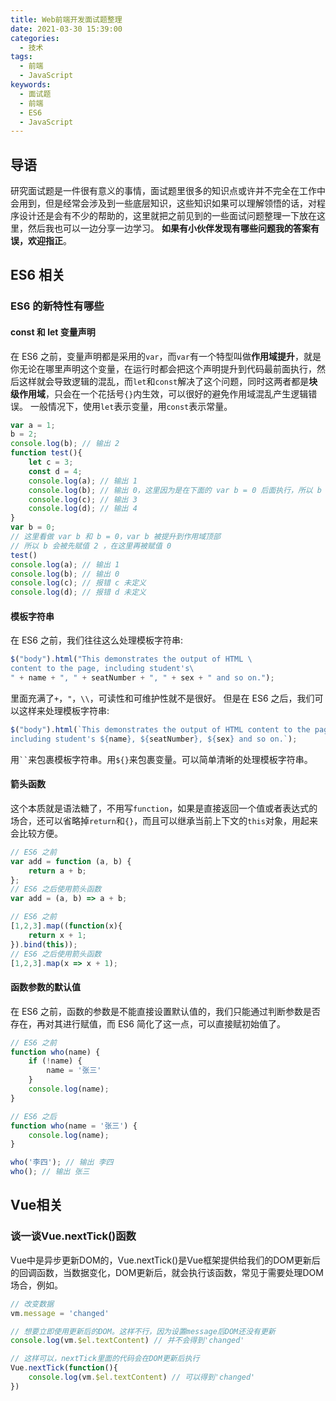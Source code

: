 ```yaml
---
title: Web前端开发面试题整理
date: 2021-03-30 15:39:00
categories: 
  - 技术
tags:
  - 前端
  - JavaScript
keywords: 
  - 面试题
  - 前端
  - ES6
  - JavaScript
---
```


## 导语
研究面试题是一件很有意义的事情，面试题里很多的知识点或许并不完全在工作中会用到，但是经常会涉及到一些底层知识，这些知识如果可以理解领悟的话，对程序设计还是会有不少的帮助的，这里就把之前见到的一些面试问题整理一下放在这里，然后我也可以一边分享一边学习。
**如果有小伙伴发现有哪些问题我的答案有误，欢迎指正**。



## ES6 相关
### ES6 的新特性有哪些

#### const 和 let 变量声明

在 ES6 之前，变量声明都是采用的`var`，而`var`有一个特型叫做**作用域提升**，就是你无论在哪里声明这个变量，在运行时都会把这个声明提升到代码最前面执行，然后这样就会导致逻辑的混乱，而`let`和`const`解决了这个问题，同时这两者都是**块级作用域**，只会在一个花括号`{}`内生效，可以很好的避免作用域混乱产生逻辑错误。
一般情况下，使用`let`表示变量，用`const`表示常量。

```javascript
var a = 1;
b = 2;
console.log(b); // 输出 2
function test(){
	let c = 3;
	const d = 4;
	console.log(a); // 输出 1
	console.log(b); // 输出 0，这里因为是在下面的 var b = 0 后面执行，所以 b 被赋值 0
	console.log(c); // 输出 3
	console.log(d); // 输出 4
}
var b = 0;
// 这里看做 var b 和 b = 0，var b 被提升到作用域顶部
// 所以 b 会被先赋值 2 ，在这里再被赋值 0
test()
console.log(a); // 输出 1
console.log(b); // 输出 0
console.log(c); // 报错 c 未定义
console.log(d); // 报错 d 未定义
```

#### 模板字符串
在 ES6 之前，我们往往这么处理模板字符串:

```javascript
$("body").html("This demonstrates the output of HTML \
content to the page, including student's\
" + name + ", " + seatNumber + ", " + sex + " and so on.");
```

里面充满了`+`，`"`，`\\`，可读性和可维护性就不是很好。
但是在 ES6 之后，我们可以这样来处理模板字符串:

```javascript
$("body").html(`This demonstrates the output of HTML content to the page, 
including student's ${name}, ${seatNumber}, ${sex} and so on.`);
```

<p>用<code>``</code>来包裹模板字符串。用<code>${}</code>来包裹变量。可以简单清晰的处理模板字符串。</p>

#### 箭头函数
这个本质就是语法糖了，不用写`function`，如果是直接返回一个值或者表达式的场合，还可以省略掉`return`和`{}`，而且可以继承当前上下文的`this`对象，用起来会比较方便。

```javascript
// ES6 之前
var add = function (a, b) {
    return a + b;
};
// ES6 之后使用箭头函数
var add = (a, b) => a + b;

// ES6 之前
[1,2,3].map((function(x){
    return x + 1;
}).bind(this));
// ES6 之后使用箭头函数
[1,2,3].map(x => x + 1);
```

#### 函数参数的默认值

在 ES6 之前，函数的参数是不能直接设置默认值的，我们只能通过判断参数是否存在，再对其进行赋值，而 ES6 简化了这一点，可以直接赋初始值了。

```javascript
// ES6 之前
function who(name) {
    if (!name) {
        name = '张三'
    }
    console.log(name);
}

// ES6 之后
function who(name = '张三') {
    console.log(name);
}

who('李四'); // 输出 李四
who(); // 输出 张三
```

## Vue相关
### 谈一谈Vue.nextTick()函数
Vue中是异步更新DOM的，Vue.nextTick()是Vue框架提供给我们的DOM更新后的回调函数，当数据变化，DOM更新后，就会执行该函数，常见于需要处理DOM场合，例如。
```javascript
// 改变数据
vm.message = 'changed'

// 想要立即使用更新后的DOM。这样不行，因为设置message后DOM还没有更新
console.log(vm.$el.textContent) // 并不会得到'changed'

// 这样可以，nextTick里面的代码会在DOM更新后执行
Vue.nextTick(function(){
    console.log(vm.$el.textContent) // 可以得到'changed'
})
```